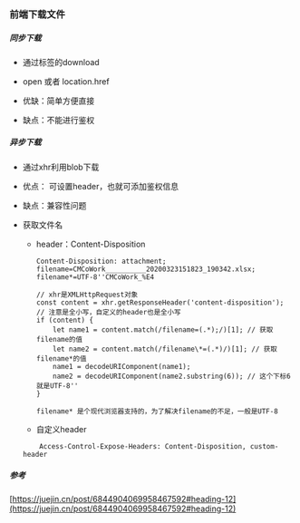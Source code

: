 ### 前端下载文件

##### 同步下载

- 通过<a>标签的download

- open 或者 location.href

- 优缺：简单方便直接

- 缺点：不能进行鉴权

##### 异步下载

- 通过xhr利用blob下载

- 优点： 可设置header，也就可添加鉴权信息

- 缺点：兼容性问题
  
- 获取文件名
  - header：Content-Disposition

    ```
    Content-Disposition: attachment; filename=CMCoWork__________20200323151823_190342.xlsx; filename*=UTF-8''CMCoWork_%E4

    // xhr是XMLHttpRequest对象
    const content = xhr.getResponseHeader('content-disposition'); // 注意是全小写，自定义的header也是全小写
    if (content) {
        let name1 = content.match(/filename=(.*);/)[1]; // 获取filename的值
        let name2 = content.match(/filename\*=(.*)/)[1]; // 获取filename*的值
        name1 = decodeURIComponent(name1);
        name2 = decodeURIComponent(name2.substring(6)); // 这个下标6就是UTF-8''
    }

    filename* 是个现代浏览器支持的，为了解决filename的不足，一般是UTF-8
    ```

   - 自定义header

    ```
        Access-Control-Expose-Headers: Content-Disposition, custom-header
    ```


##### 参考

[https://juejin.cn/post/6844904069958467592#heading-12](https://juejin.cn/post/6844904069958467592#heading-12)